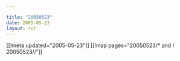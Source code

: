 ```yaml
---

title: "20050523"
date: 2005-05-23
layout: rut
---
```


[[!meta updated="2005-05-23"]]
[[!map pages="20050523/* and ! 20050523/*/*"]]
